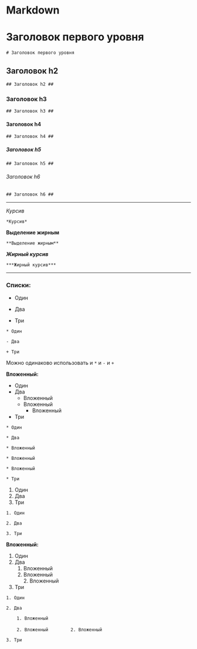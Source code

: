 # Markdown

# Заголовок первого уровня
`# Заголовок первого уровня`

## Заголовок h2
`## Заголовок h2 ##`

### Заголовок h3
`## Заголовок h3 ##`

#### Заголовок h4
`## Заголовок h4 ##`

##### Заголовок h5
`## Заголовок h5 ##`

###### Заголовок h6
`## Заголовок h6 ##`

-------------------------------------------------------------------------------------------------------------------------

*Курсив*

`*Курсив*`

**Выделение жирным**

`**Выделение жирным**`

***Жирный курсив***

`***Жирный курсив***`

-------------------------------------------------------------------------------------------------------------------------

### Списки:
* Один
- Два
+ Три

`* Один`

`- Два`

`+ Три`

Можно одинаково использовать и `*` и `-` и `+`

**Вложенный:**

* Один
* Два
  * Вложенный
  * Вложенный
    * Вложенный
* Три

`* Один`

`* Два`

  `* Вложенный`
  
  `* Вложенный`
  
  `* Вложенный`
    
`* Три`

1. Один
2. Два
3. Три

`1. Один`

`2. Два`

`3. Три`

**Вложенный:**
1. Один
2. Два
    1. Вложенный
    2. Вложенный  
        2. Вложенный
3. Три

`1. Один`

`2. Два`

`    1. Вложенный`
  
`    2. Вложенный`
`        2. Вложенный`
    
`3. Три`
